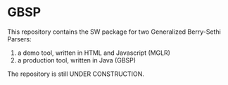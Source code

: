 # GBSP
This repository contains the SW package for two Generalized Berry-Sethi Parsers:

1) a demo tool, written in HTML and Javascript (MGLR)
2) a production tool, written in Java (GBSP)

The repository is still UNDER CONSTRUCTION.
